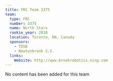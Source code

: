 ```yaml
---
title: FRC Team 3375
team:
  type: FRC
  number: 3375
  name: North Stars
  rookie_year: 2010
  location: Toronto, ON, Canada
  sponsors:
    - TDSB
    - Newtonbrook S.S.
  links:
    Website: http://www.brookrobotics.ning.com
---
```

No content has been added for this team